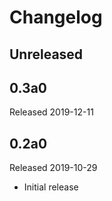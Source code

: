 # Changelog

## Unreleased

## 0.3a0

Released 2019-12-11

## 0.2a0

Released 2019-10-29

- Initial release
